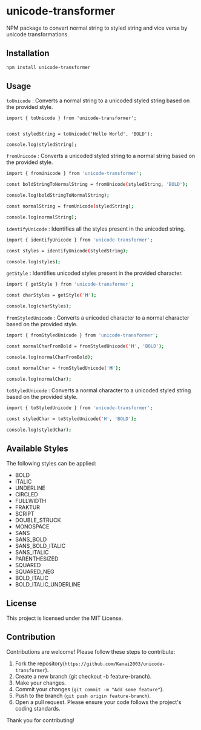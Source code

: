 # unicode-transformer
NPM package to convert normal string to styled string and vice versa by unicode transformations.

## Installation

```sh
npm install unicode-transformer
```

## Usage
`toUnicode` : Converts a normal string to a unicoded styled string based on the provided style.
```
import { toUnicode } from 'unicode-transformer';


const styledString = toUnicode('Hello World', 'BOLD');

console.log(styledString);
```

`fromUnicode` : Converts a unicoded styled string to a normal string based on the provided style.
```sh
import { fromUnicode } from 'unicode-transformer';

const boldStringToNormalString = fromUnicode(styledString, 'BOLD');

console.log(boldStringToNormalString);

const normalString = fromUnicode(styledString);

console.log(normalString);

```

`identifyUnicode` : Identifies all the styles present in the unicoded string.
```sh
import { identifyUnicode } from 'unicode-transformer';

const styles = identifyUnicode(styledString);

console.log(styles);
```

`getStyle` : Identifies unicoded styles present in the provided character.

```sh
import { getStyle } from 'unicode-transformer';

const charStyles = getStyle('𝐇');

console.log(charStyles);
```


`fromStyledUnicode` : Converts a unicoded character to a normal character based on the provided style.

```sh
import { fromStyledUnicode } from 'unicode-transformer';

const normalCharFromBold = fromStyledUnicode('𝐇', 'BOLD');

console.log(normalCharFromBold);

const normalChar = fromStyledUnicode('𝐇');

console.log(normalChar);
```

`toStyledUnicode` : Converts a normal character to a unicoded styled string based on the provided style.

```sh
import { toStyledUnicode } from 'unicode-transformer';

const styledChar = toStyledUnicode('H', 'BOLD');

console.log(styledChar);
```

## Available Styles
The following styles can be applied:
- BOLD
- ITALIC
- UNDERLINE
- CIRCLED
- FULLWIDTH
- FRAKTUR
- SCRIPT
- DOUBLE_STRUCK
- MONOSPACE
- SANS
- SANS_BOLD
- SANS_BOLD_ITALIC
- SANS_ITALIC
- PARENTHESIZED
- SQUARED
- SQUARED_NEG
- BOLD_ITALIC
- BOLD_ITALIC_UNDERLINE

## License
This project is licensed under the MIT License.

## Contribution
Contributions are welcome! Please follow these steps to contribute:

1. Fork the repository(`https://github.com/Kanai2003/unicode-transformer`).
2. Create a new branch (git checkout -b feature-branch).
3. Make your changes.
4. Commit your changes (`git commit -m "Add some feature"`).
5. Push to the branch (`git push origin feature-branch`).
6. Open a pull request.
Please ensure your code follows the project's coding standards.

Thank you for contributing! 